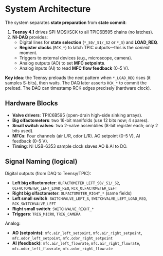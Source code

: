 # System Architecture

The system separates **state preparation** from **state commit**:

1. **Teensy 4.1** drives SPI MOSI/SCK to all TPIC6B595 chains (no latches).
2. **NI-DAQ** provides:
   - Digital lines for **state selection** (`*_S0/_S1/_S2` or `*_S`) and **LOAD_REQ**.
   - **Register clocks** (`RCK_*`) to latch TPIC outputs—this is the *commit* moment.
   - Triggers to external devices (e.g., microscope, camera).
   - Analog outputs (AO) to set **MFC setpoints**.
   - Analog inputs (AI) to read **MFC flow feedback** (0–5 V).

**Key idea**: the Teensy preloads the next pattern when `*_LOAD_REQ` rises (it samples S-bits), then waits. The DAQ later asserts `RCK_*` to commit the preload. The DAQ can timestamp RCK edges precisely (hardware clock).

## Hardware Blocks

- **Valve drivers**: TPIC6B595 (open-drain high-side sinking arrays).
- **Big olfactometers**: two 16-bit manifolds (use 12 bits now; 4 spares).
- **Small switch valves**: two 2-valve assemblies (8-bit register each; only 2 bits used).
- **MFCs**: Four channels (air L/R, odor L/R). AO setpoint (0–5 V), AI feedback (0–5 V).
- **Timing**: NI USB-6353 sample clock slaves AO & AI to DO.

## Signal Naming (logical)

Digital outputs (from DAQ to Teensy/TPIC):

- **Left big olfactometer**: `OLFACTOMETER_LEFT_S0/_S1/_S2`, `OLFACTOMETER_LEFT_LOAD_REQ`, `RCK_OLFACTOMETER_LEFT`
- **Right big olfactometer**: `OLFACTOMETER_RIGHT_*` (same fields)
- **Left small switch**: `SWITCHVALVE_LEFT_S`, `SWITCHVALVE_LEFT_LOAD_REQ`, `RCK_SWITCHVALVE_LEFT`
- **Right small switch**: `SWITCHVALVE_RIGHT_*`
- **Triggers**: `TRIG_MICRO`, `TRIG_CAMERA`

Analog:

- **AO (setpoints)**: `mfc.air_left_setpoint`, `mfc.air_right_setpoint`, `mfc.odor_left_setpoint`, `mfc.odor_right_setpoint`
- **AI (feedback)**: `mfc.air_left_flowrate`, `mfc.air_right_flowrate`, `mfc.odor_left_flowrate`, `mfc.odor_right_flowrate`
